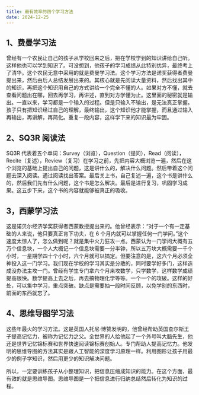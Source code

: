 ```yaml
---
title: 最有效率的四个学习方法
date: 2024-12-25
---
```


## 1、费曼学习法 

曾经有一个农民让自己的孩子从学校回来之后，把在学校学到的知识讲给自己听。这样他也可以学到知识了。可没想到，他孩子的学习成绩从此特别优异，最终考上了清华。这个农民无意中采用的就是费曼学习法。这个学习方法是诺奖获得者费曼提出来，然后由后人总结发展出来的。其核心就是先阅读大量资料，然后找出其中的知识，再把这个知识用自己的方式讲给一个完全不懂的人。如果对方不懂，就去查看问题出在哪，回去再学习，再讲述，直到对方学懂为止。这里面的秘密就是输出。一直以来，学习都是一个输入的过程。但是只输入不输出，是无法真正掌握。孩子只有把知识经过自己的理解，最终输出，这个知识他才能掌握，而且通过输入再输出，再讲解，再简化。重复一段内容，这样学下来的知识最为牢固。 

## 2、SQ3R 阅读法 

SQ3R 代表着五个单词：Survey（浏览），Question（提问），Read（阅读），Recite（复述），Review（复习）在学习之前，先把内容大概浏览一遍，然后在这个浏览的基础上提出自己的问题，这是讲什么的，解决什么问题。然后带着这个问题去深入阅读。通过阅读找出答案。最后关上书，自己复述一遍，这个书是讲什么的，然后我们先有什么问题，这个书是怎么解决。最后是进行复习，巩固学习成果。这五步下来，这个书的内容就能够被真正的吸收。 

## 3，西蒙学习法 

这是诺贝尔经济学奖获得者西蒙教授提出来的。他曾经表示：“对于一个有一定基础的人来说，他只要真正肯下功夫，在 6 个月内就可以掌握任何一门学问。”这个速度太惊人了，怎么做到呢？就是集中火力狂攻一点。西蒙认为一门学问大概有五万个信息块，一个人大概记一个信息块需要一分半钟，所以五万块大概需要一千个小时，一星期学四十个小时，六个月就可以搞定。但要注意的是，这六个月必须全神投入这一门学习。我们现在学校的学习其实是分散的，同时要学好多门，这样造成没办法主攻一门。曾经有学生专门拿六个月来攻数学，只学数学，这样数学成绩提高很快。数学提高上去之后，再去搞物理化学等等。一个一个的攻破。这样的好处，可以集中学习，重点突破。缺点是需要抽一段时间反顾，以免学别的东西时，前面的东西就忘了。 

## 4、思维导图学习法 

这些年最火的学习方法。这是英国人托尼·博赞发明的，他曾经帮助英国查尔斯王子提高记忆力，被称为记忆力之父。全世界的人给他起了一个外号叫大脑先生，他还是世界记忆锦标赛和世界快速阅读锦标赛创始人。专门帮助人提高记忆力。他发明的思维导图的方法其实是跟人工智能的深度学习原理一样。利用图形让孩子用最少的例子学知识，然后用更少的知识解决问题。 

所以，一定要训练孩子从小整理知识，把信息压缩成知识的能力。在这个方面，最有效的就是思维导图。思维导图是一个把信息进行归纳总结然后转化为知识的过程。